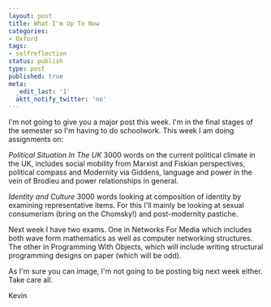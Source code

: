 ```yaml
---
layout: post
title: What I'm Up To Now
categories:
- Oxford
tags:
- selfreflection
status: publish
type: post
published: true
meta:
  _edit_last: '1'
  aktt_notify_twitter: 'no'
---
```

I'm not going to give you a major post this week. I'm in the final stages of the semester so I'm having to do schoolwork. This week I am doing assignments on:

<em>Political Situation In The UK</em>
3000 words on the current political climate in the UK, includes social mobility from Marxist and Fiskian perspectives, political compass and Modernity via Giddens, language and power in the vein of Brodieu and power relationships in general.

<em>Identity and Culture</em>
3000 words looking at composition of identity by examining representative items. For this I'll mainly be looking at sexual consumerism (bring on the Chomsky!) and post-modernity pastiche.

Next week I have two exams. One in Networks For Media which includes both wave form mathematics as well as computer networking structures. The other in Programming With Objects, which will include writing structural programming designs on paper (which will be odd).

As I'm sure you can image, I'm not going to be posting big next week either. Take care all.

Kevin
